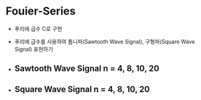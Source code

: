 # Fouier-Series

- 푸리에 급수 C로 구현
- 푸리에 급수를 사용하여 톱니파(Sawtooth Wave Signal), 구형파(Square Wave Signal) 표현하기

- Sawtooth Wave Signal n = 4, 8, 10, 20
    - 


- Square Wave Signal n = 4, 8, 10, 20
    - 
